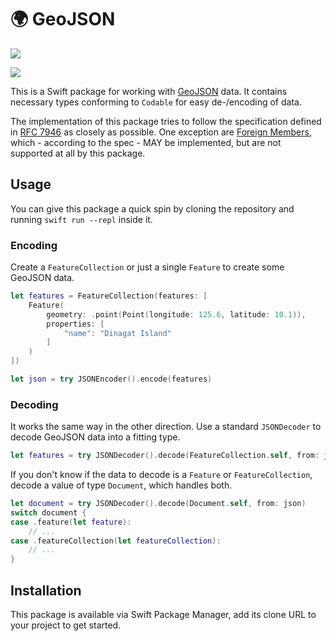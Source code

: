 # 🌍 GeoJSON

[![](https://img.shields.io/endpoint?url=https%3A%2F%2Fswiftpackageindex.com%2Fapi%2Fpackages%2Fkiliankoe%2FGeoJSON%2Fbadge%3Ftype%3Dswift-versions)](https://swiftpackageindex.com/kiliankoe/GeoJSON)

[![](https://img.shields.io/endpoint?url=https%3A%2F%2Fswiftpackageindex.com%2Fapi%2Fpackages%2Fkiliankoe%2FGeoJSON%2Fbadge%3Ftype%3Dplatforms)](https://swiftpackageindex.com/kiliankoe/GeoJSON)

This is a Swift package for working with [GeoJSON](https://geojson.org) data. It contains necessary types conforming to `Codable` for easy de-/encoding of data.

The implementation of this package tries to follow the specification defined in [RFC 7946](https://tools.ietf.org/html/rfc7946) as closely as possible. One exception are [Foreign Members](https://tools.ietf.org/html/rfc7946#section-6.1), which - according to the spec - MAY be implemented, but are not supported at all by this package.

## Usage

You can give this package a quick spin by cloning the repository and running `swift run --repl` inside it.

### Encoding

Create a `FeatureCollection` or just a single `Feature` to create some GeoJSON data. 

```swift
let features = FeatureCollection(features: [
    Feature(
        geometry: .point(Point(longitude: 125.6, latitude: 10.1)),
        properties: [
            "name": "Dinagat Island"
        ]
    )
])

let json = try JSONEncoder().encode(features)
```

### Decoding

It works the same way in the other direction. Use a standard `JSONDecoder` to decode GeoJSON data into a fitting type.

```swift
let features = try JSONDecoder().decode(FeatureCollection.self, from: json)
```

If you don't know if the data to decode is a `Feature` or `FeatureCollection`, decode a value of type `Document`, which handles both.

```swift
let document = try JSONDecoder().decode(Document.self, from: json)
switch document {
case .feature(let feature):
    // ...
case .featureCollection(let featureCollection):
    // ...
}
```

## Installation

This package is available via Swift Package Manager, add its clone URL to your project to get started.
